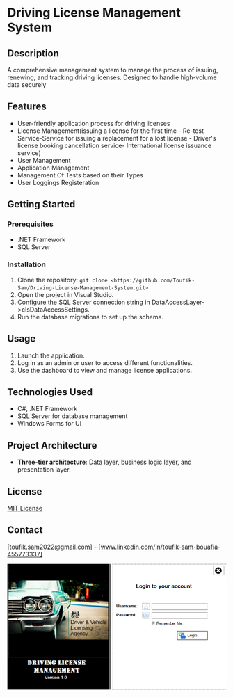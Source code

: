 # Driving License Management System

## Description
A comprehensive management system to manage the process of issuing, renewing, and tracking driving licenses. Designed to handle high-volume data securely
## Features
- User-friendly application process for driving licenses
- License Management(issuing a license for the first time - Re-test Service-Service for issuing a replacement for a lost license - Driver's license booking cancellation service- International license issuance service)
- User Management
- Application Management
- Management Of Tests based on their Types
- User Loggings Registeration
## Getting Started

### Prerequisites
- .NET Framework
- SQL Server

### Installation
1. Clone the repository: `git clone <https://github.com/Toufik-Sam/Driving-License-Management-System.git>`
2. Open the project in Visual Studio.
3. Configure the SQL Server connection string in DataAccessLayer->clsDataAccessSettings.
4. Run the database migrations to set up the schema.

## Usage
1. Launch the application.
2. Log in as an admin or user to access different functionalities.
3. Use the dashboard to view and manage license applications.

## Technologies Used
- C#, .NET Framework
- SQL Server for database management
- Windows Forms for UI

## Project Architecture
- **Three-tier architecture**: Data layer, business logic layer, and presentation layer.
 ## License
[MIT License](LICENSE)

## Contact
[toufik.sam2022@gmail.com] - [www.linkedin.com/in/toufik-sam-bouafia-455773337]

![image alt](https://github.com/Toufik-Sam/Driving-License-Management-System/blob/79c11bb2b582ddadf3cabea1cc9abde4ed17dc41/Screenshot.PNG)
